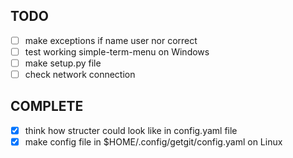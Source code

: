 ## TODO
- [ ] make exceptions if name user nor correct
- [ ] test working simple-term-menu on Windows
- [ ] make setup.py file
- [ ] check network connection

## COMPLETE
- [x] think how structer could look like in config.yaml file
- [x] make config file in $HOME/.config/getgit/config.yaml on Linux
